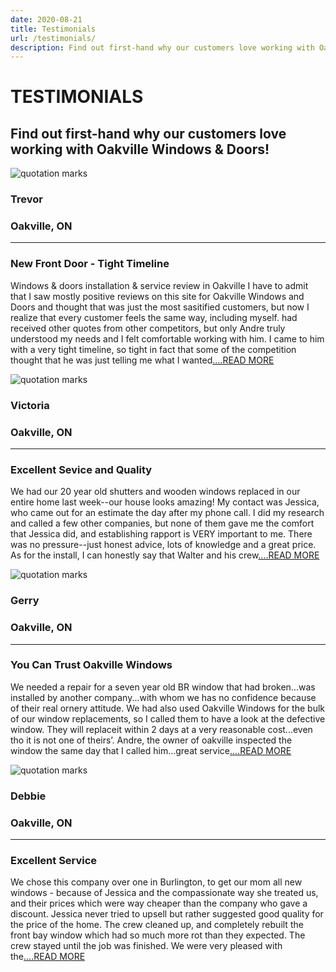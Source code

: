 ```yaml
---
date: 2020-08-21
title: Testimonials
url: /testimonials/
description: Find out first-hand why our customers love working with Oakville Windows & Doors!
---
```


<h1 class="Testimonials title">TESTIMONIALS</h1>
<h2 id="blurb" class="Testimonials">
    Find out first-hand why our customers love<br />
    working with Oakville Windows & Doors!
</h2>
<div id="testimonials">
    <div class="individual">
        <div class="leftQuote quote">
            <img alt="quotation marks" src="/img/quotation.png"/>
        </div>
        <div class="leftFrom from">
            <h3 class="Testimonials">Trevor</h3>
            <h3 class="Testimonials">Oakville, ON</h3>
            <hr />
        </div>
        <div class="leftReview review">
            <h3 class="Testimonials">New Front Door - Tight Timeline</h3>
            <p>
                Windows & doors installation & service review in Oakville
                I have to admit that I saw mostly positive reviews on this site for Oakville
                Windows and Doors and thought that was just the most sasitified customers,
                but now I realize that every customer feels the same way, including myself. had
                received other quotes from other competitors, but only Andre truly understood
                my needs and I felt comfortable working with him. I came to him with a very
                tight timeline, so tight in fact that some of the competition thought that he was
                just telling me what I wanted<a class="readMore Testimonials" href="https://homestars.com/companies/2785148-oakville-windows-doors-inc" target="_blank">....READ MORE</a>
            </p>
        </div>
    </div>
    <div class="individual">
        <div class="rightQuote quote">
            <img alt="quotation marks" src="/img/quotation.png"/>
        </div>
        <div class="rightFrom from">
            <h3 class="Testimonials">Victoria</h3>
            <h3 class="Testimonials">Oakville, ON</h3>
            <hr />
        </div>
        <div class="rightReview review">
            <h3 class="Testimonials">Excellent Sevice and Quality</h3>
            <p>
                We had our 20 year old shutters and wooden windows replaced in our entire
                home last week--our house looks amazing! My contact was Jessica, who came
                out for an estimate the day after my phone call. I did my research and called a
                few other companies, but none of them gave me the comfort that Jessica did,
                and establishing rapport is VERY important to me. There was no pressure--just
                honest advice, lots of knowledge and a great price. As for the install, I can
                honestly say that Walter and his crew<a class="readMore Testimonials" href="https://homestars.com/companies/2785148-oakville-windows-doors-inc" target="_blank">....READ MORE</a>
            </p>
        </div>
    </div>
    <div class="individual">
        <div class="leftQuote quote">
            <img alt="quotation marks" src="/img/quotation.png"/>
        </div>
        <div class="leftFrom from">
            <h3 class="Testimonials">Gerry</h3>
            <h3 class="Testimonials">Oakville, ON</h3>
            <hr />
        </div>
        <div class="leftReview review">
            <h3>You Can Trust Oakville Windows</h3>
            <p>
                We needed a repair for a seven year old BR window that had broken...was
                installed by another company...with whom we has no confidence because of
                their real ornery attitude. We had also used Oakville Windows for the bulk of
                our window replacements, so I called them to have a look at the defective
                window. They will replaceit within 2 days at a very reasonable cost...even tho it
                is not one of theirs’. Andre, the owner of oakville inspected the window the
                same day that I called him...great service<a class="readMore Testimonials" href="https://homestars.com/companies/2785148-oakville-windows-doors-inc" target="_blank">....READ MORE</a>
            </p>
        </div>
    </div>
    <div class="individual">
        <div class="rightQuote quote">
            <img alt="quotation marks" src="/img/quotation.png"/>
        </div>
        <div class="rightFrom from">
            <h3 class="Testimonials">Debbie</h3>
            <h3 class="Testimonials">Oakville, ON</h3>
            <hr />
        </div>
        <div class="rightReview review">
            <h3 class="Testimonials">Excellent Service</h3>
            <p>
                We chose this company over one in Burlington, to get our mom all new
                windows - because of Jessica and the compassionate way she treated us, and
                their prices which were way cheaper than the company who gave a discount.
                Jessica never tried to upsell but rather suggested good quality for the price of
                the home. The crew cleaned up, and completely rebuilt the front bay window
                which had so much more rot than they expected. The crew stayed until the job
                was finished. We were very pleased with the<a class="readMore Testimonials" href="https://homestars.com/companies/2785148-oakville-windows-doors-inc" target="_blank">....READ MORE</a>
            </p>
        </div>
    </div>
</div>